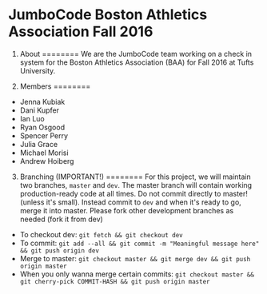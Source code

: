 # JumboCode Boston Athletics Association Fall 2016


1. About
========
We are the JumboCode team working on a check in system for the Boston Athletics Association (BAA) for Fall 2016 at Tufts University.

2. Members
========
* Jenna Kubiak
* Dani Kupfer
* Ian Luo
* Ryan Osgood
* Spencer Perry
* Julia Grace
* Michael Morisi
* Andrew Hoiberg

3. Branching (IMPORTANT!)
========
For this project, we will maintain two branches, `master` and `dev`. The master branch will contain working production-ready code at all times. Do not commit directly to master! (unless it's small). Instead commit to `dev` and when it's ready to go, merge it into master. Please fork other development branches as needed (fork it from dev)

* To checkout dev: `git fetch && git checkout dev`
* To commit: `git add --all && git commit -m "Meaningful message here" && git push origin dev`
* Merge to master: `git checkout master && git merge dev && git push origin master`
* When you only wanna merge certain commits: `git checkout master && git cherry-pick COMMIT-HASH && git push origin master`



